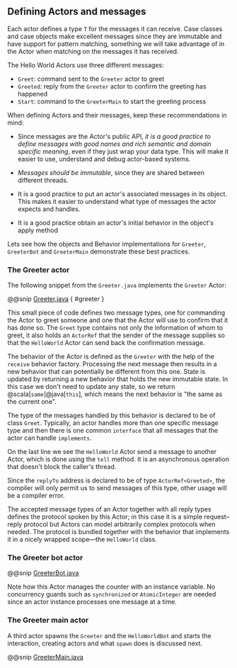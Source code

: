 ## Defining Actors and messages      

Each actor defines a type `T` for the messages it can receive.
Case classes and case objects make excellent messages since they are immutable and have support for pattern matching, 
something we will take advantage of in the Actor when matching on the messages it has received. 

The Hello World Actors use three different messages:

* `Greet`: command sent to the `Greeter` actor to greet
* `Greeted`: reply from the `Greeter` actor to confirm the greeting has happened
* `Start`: command to the `GreeterMain` to start the greeting process

When defining Actors and their messages, keep these recommendations in mind:

* Since messages are the Actor's public API, _it is a good practice to define messages with good names and rich semantic and domain specific meaning_, even if they just wrap your data type. This will make it easier to use, understand and debug actor-based systems. 

* _Messages should be immutable_, since they are shared between different threads.

* It is a good practice to put an actor's associated messages in its object. This makes it easier to understand what type of messages the actor expects and handles. 

* It is a good practice obtain an actor's initial behavior in the object's apply method

Lets see how the objects and Behavior implementations for `Greeter`, `GreeterBot` and `GreeterMain` demonstrate these best practices. 

### The Greeter actor

The following snippet from the `Greeter.java` implements the `Greeter` Actor:

@@snip [Greeter.java]($g8src$/java/com/lightbend/akka/sample/Greeter.java) { #greeter }

This small piece of code defines two message types, one for commanding the
Actor to greet someone and one that the Actor will use to confirm that it has
done so. The `Greet` type contains not only the information of whom to
greet, it also holds an `ActorRef` that the sender of the message
supplies so that the `HelloWorld` Actor can send back the confirmation
message.

The behavior of the Actor is defined as the `Greeter` with the help
of the `receive` behavior factory. Processing the next message then results
in a new behavior that can potentially be different from this one. State is
updated by returning a new behavior that holds the new immutable state. In this
case we don't need to update any state, so we return @scala[`same`]@java[`this`], which means
the next behavior is "the same as the current one".

The type of the messages handled by this behavior is declared to be of class
`Greet`. Typically, an actor handles more than one specific message type and then there
is one common `interface` that all messages that the
actor can handle `implements`.

On the last line we see the `HelloWorld` Actor send a message to another
Actor, which is done using the `tell` method.
It is an asynchronous operation that doesn't block the caller's thread.

Since the `replyTo` address is declared to be of type `ActorRef<Greeted>`, the
compiler will only permit us to send messages of this type, other usage will
be a compiler error.

The accepted message types of an Actor together with all reply types defines
the protocol spoken by this Actor; in this case it is a simple request–reply
protocol but Actors can model arbitrarily complex protocols when needed. The
protocol is bundled together with the behavior that implements it in a nicely
wrapped scope—the `HelloWorld` class.

### The Greeter bot actor
 
@@snip [GreeterBot.java]($g8src$/java/com/lightbend/akka/sample/GreeterBot.java)

Note how this Actor manages the counter with an instance variable.
No concurrency guards such as `synchronized` or `AtomicInteger` are needed since an actor instance processes one
message at a time.

### The Greeter main actor

A third actor spawns the `Greeter` and the `HelloWorldBot` and starts the interaction, creating actors
and what `spawn` does is discussed next.

@@snip [GreeterMain.java]($g8src$/java/com/lightbend/akka/sample/GreeterMain.java)
